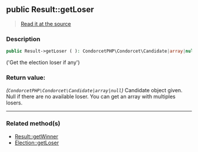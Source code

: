 ## public Result::getLoser

> [Read it at the source](https://github.com/julien-boudry/Condorcet/blob/master/src/Result.php#L282)

### Description    

```php
public Result->getLoser ( ): CondorcetPHP\Condorcet\Candidate|array|null
```

('Get the election loser if any')
    

### Return value:   

*(`CondorcetPHP\Condorcet\Candidate|array|null`)* Candidate object given. Null if there are no available loser.
You can get an array with multiples losers.


---------------------------------------

### Related method(s)      

* [Result::getWinner](/Docs/ApiReferences/Result%20Class/public%20Result--getWinner.md)    
* [Election::getLoser](/Docs/ApiReferences/Election%20Class/public%20Election--getLoser.md)    
